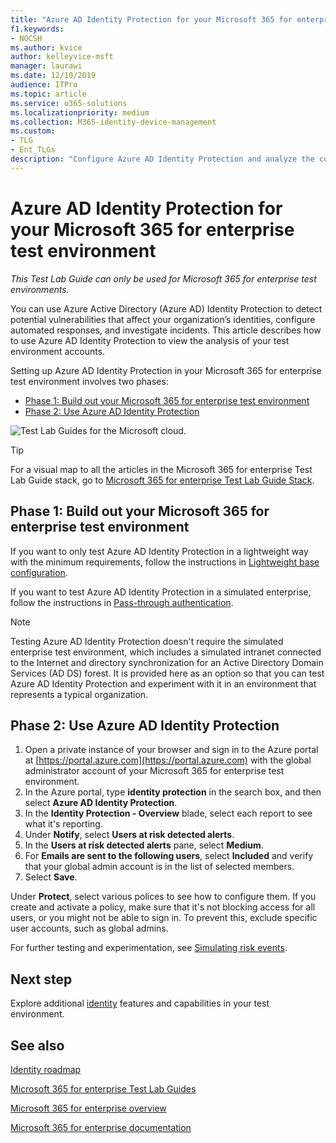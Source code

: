 ```yaml
---
title: "Azure AD Identity Protection for your Microsoft 365 for enterprise test environment"
f1.keywords:
- NOCSH
ms.author: kvice
author: kelleyvice-msft
manager: laurawi
ms.date: 12/10/2019
audience: ITPro
ms.topic: article
ms.service: o365-solutions
ms.localizationpriority: medium
ms.collection: M365-identity-device-management
ms.custom: 
- TLG
- Ent_TLGs
description: "Configure Azure AD Identity Protection and analyze the current accounts in your Microsoft 365 for enterprise test environment."
---
```


# Azure AD Identity Protection for your Microsoft 365 for enterprise test environment

*This Test Lab Guide can only be used for Microsoft 365 for enterprise test environments.*

You can use Azure Active Directory (Azure AD) Identity Protection to detect potential vulnerabilities that affect your organization’s identities, configure automated responses, and investigate incidents. This article describes how to use Azure AD Identity Protection to view the analysis of your test environment accounts.

Setting up Azure AD Identity Protection in your Microsoft 365 for enterprise test environment involves two phases:

- [Phase 1: Build out your Microsoft 365 for enterprise test environment](#phase-1-build-out-your-microsoft-365-for-enterprise-test-environment)
- [Phase 2: Use Azure AD Identity Protection](#phase-2-use-azure-ad-identity-protection)

![Test Lab Guides for the Microsoft cloud.](../media/m365-enterprise-test-lab-guides/cloud-tlg-icon.png) 
    
> [!TIP]
> For a visual map to all the articles in the Microsoft 365 for enterprise Test Lab Guide stack, go to [Microsoft 365 for enterprise Test Lab Guide Stack](../downloads/Microsoft365EnterpriseTLGStack.pdf).
  
## Phase 1: Build out your Microsoft 365 for enterprise test environment

If you want to only test Azure AD Identity Protection in a lightweight way with the minimum requirements, follow the instructions in [Lightweight base configuration](lightweight-base-configuration-microsoft-365-enterprise.md).
  
If you want to test Azure AD Identity Protection in a simulated enterprise, follow the instructions in [Pass-through authentication](pass-through-auth-m365-ent-test-environment.md).
  
> [!NOTE]
> Testing Azure AD Identity Protection doesn't require the simulated enterprise test environment, which includes a simulated intranet connected to the Internet and directory synchronization for an Active Directory Domain Services (AD DS) forest. It is provided here as an option so that you can test Azure AD Identity Protection and experiment with it in an environment that represents a typical organization.
  
## Phase 2: Use Azure AD Identity Protection

1. Open a private instance of your browser and sign in to the Azure portal at [https://portal.azure.com](https://portal.azure.com) with the global administrator account of your Microsoft 365 for enterprise test environment.
2. In the Azure portal, type **identity protection** in the search box, and then select **Azure AD Identity Protection**.
3. In the **Identity Protection - Overview** blade, select each report to see what it's reporting.
4. Under **Notify**, select **Users at risk detected alerts**.
5. In the **Users at risk detected alerts** pane, select **Medium**.
6. For **Emails are sent to the following users**, select **Included** and verify that your global admin account is in the list of selected members.
7. Select **Save**.

Under **Protect**, select various polices to see how to configure them. If you create and activate a policy, make sure that it's not blocking access for all users, or you might not be able to sign in. To prevent this, exclude specific user accounts, such as global admins.

For further testing and experimentation, see [Simulating risk events](/azure/active-directory/active-directory-identityprotection-playbook).

## Next step

Explore additional [identity](m365-enterprise-test-lab-guides.md#identity) features and capabilities in your test environment.

## See also

[Identity roadmap](identity-roadmap-microsoft-365.md)

[Microsoft 365 for enterprise Test Lab Guides](m365-enterprise-test-lab-guides.md)

[Microsoft 365 for enterprise overview](microsoft-365-overview.md)

[Microsoft 365 for enterprise documentation](/microsoft-365-enterprise/)
